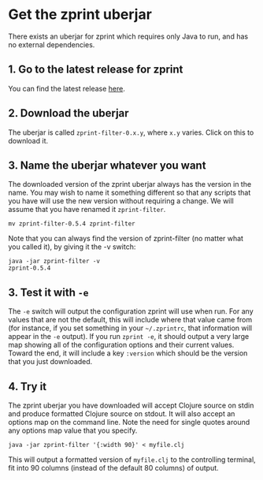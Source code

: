 # Get the zprint uberjar
There exists an uberjar for zprint which requires only Java to run,
and has no external dependencies.

## 1. Go to the latest release for zprint
You can find the latest release [here](https://github.com/kkinnear/zprint/releases/latest).
## 2. Download the uberjar
The uberjar is called `zprint-filter-0.x.y`, where `x.y` varies.
Click on this to download it.
## 3. Name the uberjar whatever you want
The downloaded version of the zprint uberjar always has the version in the name.
You may wish to name it something different so that any scripts that
you have will use the new version without requiring a change.  We
will assume that you have renamed it `zprint-filter`.
```
mv zprint-filter-0.5.4 zprint-filter
```

Note that you can always find the version of zprint-filter (no matter what
you called it), by giving it the -v switch:
```
java -jar zprint-filter -v
zprint-0.5.4
```

## 3. Test it with `-e`
The `-e` switch will output the configuration zprint will use when
run. For any values that are not the default, this will include where that
value came from (for instance, if you set something in your `~/.zprintrc`, 
that information will appear in the `-e` output). 
If you run `zprint -e`, it should output a very large map showing
all of the configuration options and their current values.  Toward the
end, it will include a key `:version` which should be the version that
you just downloaded.

## 4. Try it
The zprint uberjar you have downloaded will accept Clojure source on stdin
and produce formatted Clojure source on stdout.  It will also 
accept an options map on the command line.  Note the need for single quotes
around any options map value that you specify.
```
java -jar zprint-filter '{:width 90}' < myfile.clj 
```
This will output a formatted version of `myfile.clj` to the controlling
terminal, fit into 90 columns (instead of the default 80 columns) of output.

